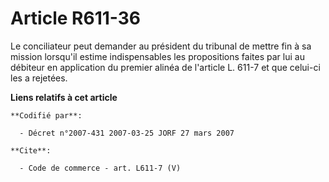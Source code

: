 # Article R611-36

Le conciliateur peut demander au président du tribunal de mettre fin à sa mission lorsqu'il estime indispensables les
propositions faites par lui au débiteur en application du premier alinéa de l'article L. 611-7 et que celui-ci les a
rejetées.

**Liens relatifs à cet article**

	**Codifié par**:

	  - Décret n°2007-431 2007-03-25 JORF 27 mars 2007

	**Cite**:

	  - Code de commerce - art. L611-7 (V)
